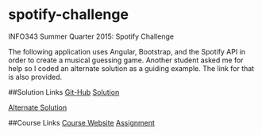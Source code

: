 # spotify-challenge
INFO343 Summer Quarter 2015: Spotify Challenge

The following application uses Angular, Bootstrap, and the Spotify API in order to create a musical guessing game. Another student asked me for help so I coded an alternate solution as a guiding example. The link for that is also provided.

##Solution Links
[Git-Hub](https://github.com/Taurvi/spotify-challenge)
[Solution](https://students.washington.edu/srimbak/info343/spotify-challenge/index.html)

[Alternate Solution](https://github.com/Taurvi/spotify-example)

##Course Links
[Course Website](http://faculty.washington.edu/mikefree/info343/#/)
[Assignment](http://faculty.washington.edu/mikefree/info343/#/challenges/spotify)